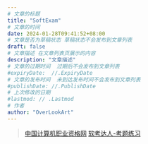 ```yaml
---
# 文章的标题
title: "SoftExam"
# 文章的时间
date: 2024-01-28T09:41:52+08:00
# 文章是否为草稿状态 草稿状态不会发布到文章列表
draft: false
# 文章描述 在文章列表页展示的内容
description: "文章描述"
# 文章的过期时间  过期后不会发布到文章列表
#expiryDate:  //.ExpiryDate
# 文章的发布时间  未到达发布时间不会发布到文章列表
#publishDate: //.PublishDate
# 上次修改的日期
#lastmod: // .Lastmod
# 作者
author: "OverLookArt"
---
```


> [中国计算机职业资格网](https://www.ruankao.org.cn)
> [软考达人-考题练习](https://ruankaokao.com/)
